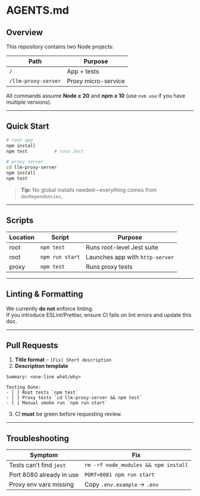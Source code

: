 # AGENTS.md

## Overview

This repository contains two Node projects:

| Path                | Purpose             |
|---------------------|---------------------|
| `/`                 | App + tests         |
| `/llm-proxy-server` | Proxy micro-service |

All commands assume **Node ≥ 20** and **npm ≥ 10** (use `nvm use` if you have multiple versions).

---

## Quick Start

~~~bash
# root app
npm install
npm test          # runs Jest

# proxy server
cd llm-proxy-server
npm install
npm test
~~~

> **Tip:** No global installs needed—everything comes from `devDependencies`.

---

## Scripts

| Location | Script          | Purpose                         |
|----------|-----------------|---------------------------------|
| root     | `npm test`      | Runs root-level Jest suite      |
| root     | `npm run start` | Launches app with `http-server` |
| proxy    | `npm test`      | Runs proxy tests                |

---

## Linting & Formatting

We currently **do not** enforce linting.  
If you introduce ESLint/Prettier, ensure CI fails on lint errors and update this doc.

---

## Pull Requests

1. **Title format** – `[Fix] Short description`
2. **Description template**

~~~text
Summary: <one-line what/why>

Testing Done:
- [ ] Root tests `npm test`
- [ ] Proxy tests `cd llm-proxy-server && npm test`
- [ ] Manual smoke run `npm run start`
~~~

3. CI **must** be green before requesting review.

---

## Troubleshooting

| Symptom                  | Fix                                  |
|--------------------------|--------------------------------------|
| Tests can’t find `jest`  | `rm -rf node_modules && npm install` |
| Port 8080 already in use | `PORT=8081 npm run start`            |
| Proxy env vars missing   | Copy `.env.example` → `.env`         |